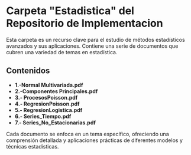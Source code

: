 # Carpeta "Estadistica" del Repositorio de Implementacion

Esta carpeta es un recurso clave para el estudio de métodos estadísticos avanzados y sus aplicaciones. Contiene una serie de documentos que cubren una variedad de temas en estadística.

## Contenidos

- **1.-Normal Multivariada.pdf**
- **2.-Componentes Principales.pdf**
- **3.- ProcesosPoisson.pdf**
- **4.- RegresionPoisson.pdf**
- **5.- RegresionLogistica.pdf**
- **6.- Series_Tiempo.pdf**
- **7.- Series_No_Estacionarias.pdf**

Cada documento se enfoca en un tema específico, ofreciendo una comprensión detallada y aplicaciones prácticas de diferentes modelos y técnicas estadísticas.

